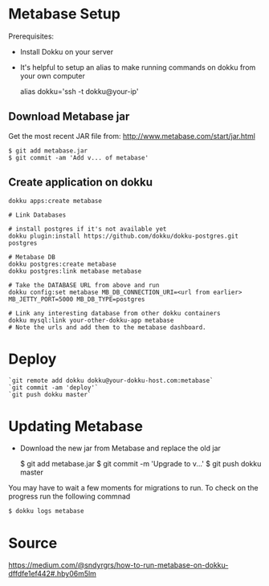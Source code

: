 # Metabase Setup


Prerequisites:
- Install Dokku on your server
- It's helpful to setup an alias to make running commands on dokku from your own computer

	alias dokku='ssh -t dokku@your-ip'


## Download Metabase jar

Get the most recent JAR file from: http://www.metabase.com/start/jar.html

	$ git add metabase.jar
	$ git commit -am 'Add v... of metabase'

## Create application on dokku
```
dokku apps:create metabase

# Link Databases

# install postgres if it's not available yet
dokku plugin:install https://github.com/dokku/dokku-postgres.git postgres

# Metabase DB
dokku postgres:create metabase
dokku postgres:link metabase metabase

# Take the DATABASE URL from above and run
dokku config:set metabase MB_DB_CONNECTION_URI=<url from earlier> MB_JETTY_PORT=5000 MB_DB_TYPE=postgres

# Link any interesting database from other dokku containers
dokku mysql:link your-other-dokku-app metabase
# Note the urls and add them to the metabase dashboard.
```

# Deploy
```
`git remote add dokku dokku@your-dokku-host.com:metabase`
`git commit -am 'deploy'`
`git push dokku master`
```

# Updating Metabase

- Download the new jar from Metabase and replace the old jar

	$ git add metabase.jar
	$ git commit -m 'Upgrade to v...'
	$ git push dokku master

You may have to wait a few moments for migrations to run. To check on the progress run the following commnad

	$ dokku logs metabase

# Source
https://medium.com/@sndyrgrs/how-to-run-metabase-on-dokku-dffdfe1ef442#.hby06m5lm
